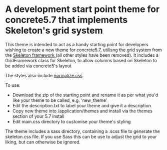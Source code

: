 # A development start point theme for concrete5.7 that implements Skeleton's grid system

This theme is intended to act as a handy starting point for developers wishing to create a new theme for concrete5.7, utilisng the grid system from the [Skeleton framework ](http://getskeleton.com/) (all other styles have been removed).
It includes a GridFramework class for Skeleton, to allow columns based on Skeleton to be added via concrete5's layout

The styles also include [normalize.css](http://necolas.github.io/normalize.css/).

To use:
- Download the zip of the starting point and rename it as per what you'd like your theme to be called, e.g. 'new_theme'
- Edit the description.txt to label your theme and give it a description
- Copy new theme into /application/themes and install via the themes section of your 5.7 install
- Edit main.css directory to customise your theme's styling

The theme includes a sass directory, containing a .scss file to generate the skeleton.css file. If you use Sass this can be use to adjust the grid to your liking, but can otherwise be ignored.

